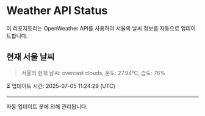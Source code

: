 
# Weather API Status

이 리포지토리는 OpenWeather API를 사용하여 서울의 날씨 정보를 자동으로 업데이트합니다.

## 현재 서울 날씨
> 서울의 현재 날씨: overcast clouds, 온도: 27.94°C, 습도: 76%

⏳ 업데이트 시간: 2025-07-05 11:24:29 (UTC)

---
자동 업데이트 봇에 의해 관리됩니다.
